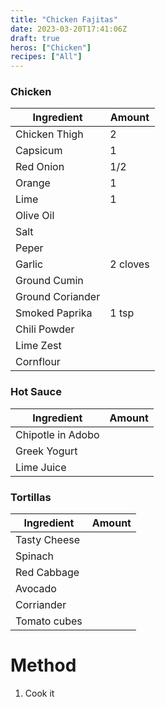 ```yaml
---
title: "Chicken Fajitas"
date: 2023-03-20T17:41:06Z
draft: true
heros: ["Chicken"]
recipes: ["All"]
---
```


### Chicken

| Ingredient  | Amount |
| ----- | ---- |
| Chicken Thigh | 2 |
| Capsicum | 1 |
| Red Onion | 1/2 |
| Orange | 1 |
| Lime | 1 |
| Olive Oil |  |
| Salt |  |
| Peper |  |
| Garlic | 2 cloves |
| Ground Cumin |  |
| Ground Coriander  |  |
| Smoked Paprika | 1 tsp |
| Chili Powder |  |
| Lime Zest |  |
| Cornflour |  |

### Hot Sauce
| Ingredient  | Amount |
| ----- | ---- |
| Chipotle in Adobo |  |
| Greek Yogurt |  |
| Lime Juice |  |

### Tortillas
| Ingredient  | Amount |
| ----- | ---- |
| Tasty Cheese |  |
| Spinach |  |
| Red Cabbage |  |
| Avocado |  |
| Corriander |  |
| Tomato cubes |  |

# Method

1. Cook it
